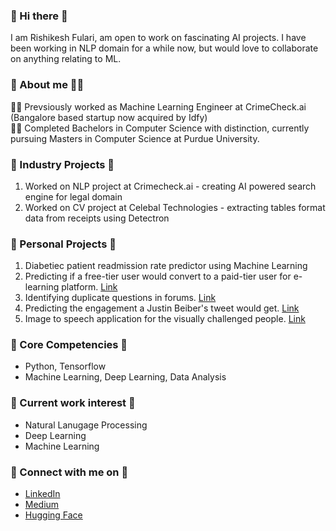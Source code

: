 ### 👋 Hi there 👋
I am Rishikesh Fulari, am open to work on fascinating AI projects. I have been working in NLP domain for a while now, but would love to collaborate on anything relating to ML.

### 🦸‍ About me 🦸‍♂️
👨‍🔬 Prevsiously worked as Machine Learning Engineer at CrimeCheck.ai (Bangalore based startup now acquired by Idfy) <br>
👨‍🎓 Completed Bachelors in Computer Science with distinction, currently pursuing Masters in Computer Science at Purdue University. 

### 💼 Industry Projects 💼
1. Worked on NLP project at Crimecheck.ai - creating AI powered search engine for legal domain
2. Worked on CV project at Celebal Technologies - extracting tables format data from receipts using Detectron

### 🧰 Personal Projects 🧰
1. Diabetiec patient readmission rate predictor using Machine Learning
2. Predicting if a free-tier user would convert to a paid-tier user for e-learning platform. [Link](https://huggingface.co/spaces/rishikesh/365DataScience)
3. Identifying duplicate questions in forums. [Link](https://huggingface.co/spaces/rishikesh/QuestionPairSimilarityPredictor)
4. Predicting the engagement a Justin Beiber's tweet would get. [Link](https://huggingface.co/spaces/rishikesh/twitterEngagementPredictor)
5. Image to speech application for the visually challenged people. [Link](https://huggingface.co/spaces/rishikesh/ImageToSpeech)

### 🎇 Core Competencies 🎇
- Python, Tensorflow 
- Machine Learning, Deep Learning, Data Analysis

### 🎨 Current work interest 🎨
- Natural Lanugage Processing
- Deep Learning
- Machine Learning

### 📩 Connect with me on 📩
- [LinkedIn](https://www.linkedin.com/in/rishikesh-fulari/)
- [Medium](https://medium.com/@rishikeshfulari)
- [Hugging Face](https://huggingface.co/rishikesh)
<!--
**rishikeshF/rishikeshF** is a ✨ _special_ ✨ repository because its `README.md` (this file) appears on your GitHub profile.

Here are some ideas to get you started:

- 🔭 I’m currently working on ...
- 🌱 I’m currently learning ...
- 👯 I’m looking to collaborate on ...
- 🤔 I’m looking for help with ...
- 💬 Ask me about ...
- 📫 How to reach me: ...
- 😄 Pronouns: ...
- ⚡ Fun fact: ...
-->
